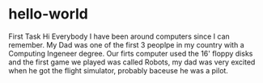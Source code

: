 # hello-world
First Task
Hi Everybody
I have been around computers since I can remember.   My Dad was one of the first 3 peoplpe in my country with a Computing Ingeneer degree.   Our firts computer used the 16' floppy disks and the first game we played was called Robots,  my dad was very excited when he got the flight simulator, probably baceuse he was a pilot.

